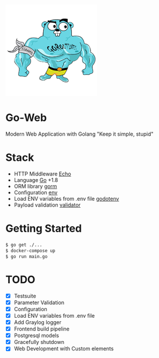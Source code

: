 ![big-gopher](big-gopher.png)

# Go-Web
Modern Web Application with Golang "Keep it simple, stupid"

# Stack
- HTTP Middleware [Echo](https://echo.labstack.com/)
- Language [Go](https://golang.org/) +1.8
- ORM library [gorm](https://github.com/jinzhu/gorm)
- Configuration [env](https://github.com/caarlos0/env)
- Load ENV variables from .env file [godotenv](https://github.com/joho/godotenv)
- Payload validation [validator](https://github.com/go-playground/validator)

# Getting Started

```
$ go get ./...
$ docker-compose up
$ go run main.go
```

# TODO

- [X] Testsuite
- [X] Parameter Validation
- [X] Configuration
- [X] Load ENV variables from .env file
- [X] Add Graylog logger
- [X] Frontend build pipeline
- [X] Postgresql models
- [X] Gracefully shutdown
- [X] Web Development with Custom elements

